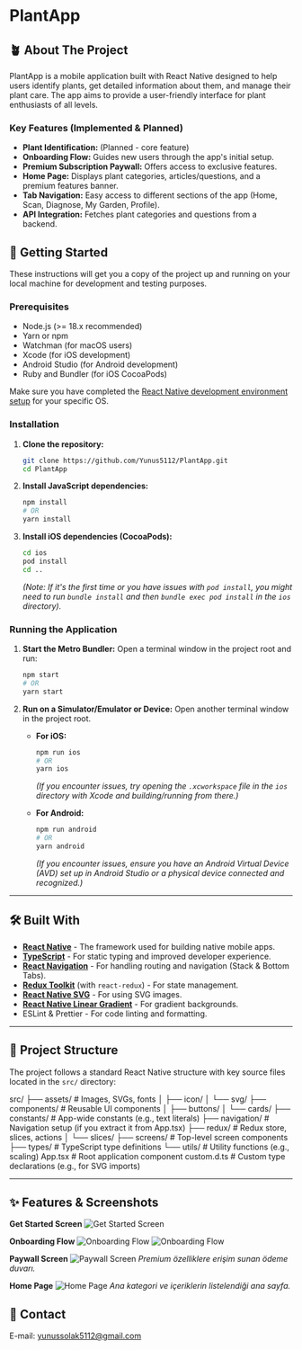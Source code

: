 # PlantApp

## 🪴 About The Project

PlantApp is a mobile application built with React Native designed to help users identify plants, get detailed information about them, and manage their plant care. The app aims to provide a user-friendly interface for plant enthusiasts of all levels.

### Key Features (Implemented & Planned)

*   **Plant Identification:** (Planned - core feature)
*   **Onboarding Flow:** Guides new users through the app's initial setup.
*   **Premium Subscription Paywall:** Offers access to exclusive features.
*   **Home Page:** Displays plant categories, articles/questions, and a premium features banner.
*   **Tab Navigation:** Easy access to different sections of the app (Home, Scan, Diagnose, My Garden, Profile).
*   **API Integration:** Fetches plant categories and questions from a backend.

## 🚀 Getting Started

These instructions will get you a copy of the project up and running on your local machine for development and testing purposes.

### Prerequisites

*   Node.js (>= 18.x recommended)
*   Yarn or npm
*   Watchman (for macOS users)
*   Xcode (for iOS development)
*   Android Studio (for Android development)
*   Ruby and Bundler (for iOS CocoaPods)

Make sure you have completed the [React Native development environment setup](https://reactnative.dev/docs/environment-setup) for your specific OS.

### Installation

1.  **Clone the repository:**
    ```bash
    git clone https://github.com/Yunus5112/PlantApp.git
    cd PlantApp
    ```

2.  **Install JavaScript dependencies:**
    ```bash
    npm install
    # OR
    yarn install
    ```

3.  **Install iOS dependencies (CocoaPods):**
    ```bash
    cd ios
    pod install
    cd ..
    ```
    *(Note: If it's the first time or you have issues with `pod install`, you might need to run `bundle install` and then `bundle exec pod install` in the `ios` directory).*

### Running the Application

1.  **Start the Metro Bundler:**
    Open a terminal window in the project root and run:
    ```bash
    npm start
    # OR
    yarn start
    ```

2.  **Run on a Simulator/Emulator or Device:**
    Open another terminal window in the project root.

    *   **For iOS:**
        ```bash
        npm run ios
        # OR
        yarn ios
        ```
        *(If you encounter issues, try opening the `.xcworkspace` file in the `ios` directory with Xcode and building/running from there.)*

    *   **For Android:**
        ```bash
        npm run android
        # OR
        yarn android
        ```
        *(If you encounter issues, ensure you have an Android Virtual Device (AVD) set up in Android Studio or a physical device connected and recognized.)*

---

## 🛠️ Built With

*   **[React Native](https://reactnative.dev/)** - The framework used for building native mobile apps.
*   **[TypeScript](https://www.typescriptlang.org/)** - For static typing and improved developer experience.
*   **[React Navigation](https://reactnavigation.org/)** - For handling routing and navigation (Stack & Bottom Tabs).
*   **[Redux Toolkit](https://redux-toolkit.js.org/)** (with `react-redux`) - For state management.
*   **[React Native SVG](https://github.com/react-native-svg/react-native-svg)** - For using SVG images.
*   **[React Native Linear Gradient](https://github.com/react-native-linear-gradient/react-native-linear-gradient)** - For gradient backgrounds.
*   ESLint & Prettier - For code linting and formatting.

---

## 📂 Project Structure

The project follows a standard React Native structure with key source files located in the `src/` directory:

src/
├── assets/         # Images, SVGs, fonts
│   ├── icon/
│   └── svg/
├── components/     # Reusable UI components
│   ├── buttons/
│   └── cards/
├── constants/      # App-wide constants (e.g., text literals)
├── navigation/     # Navigation setup (if you extract it from App.tsx)
├── redux/          # Redux store, slices, actions
│   └── slices/
├── screens/        # Top-level screen components
├── types/          # TypeScript type definitions
└── utils/          # Utility functions (e.g., scaling)
App.tsx             # Root application component
custom.d.ts         # Custom type declarations (e.g., for SVG imports)

---
## ✨ Features & Screenshots

**Get Started Screen**
![Get Started Screen](src/assets/screenShots/GetStarted.png)

**Onboarding Flow**
![Onboarding Flow](src/assets/screenShots/Onboarding_1.png)
![Onboarding Flow](src/assets/screenShots/Onboarding_2.png)


**Paywall Screen**
![Paywall Screen](src/assets/screenShots/PayWallScreen.png)
_Premium özelliklere erişim sunan ödeme duvarı._

**Home Page**
![Home Page](src/assets/screenShots/HomeScreen.png)
_Ana kategori ve içeriklerin listelendiği ana sayfa._

## 📧 Contact

E-mail: yunussolak5112@gmail.com
